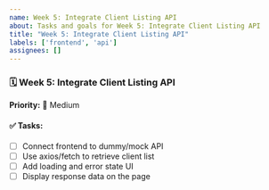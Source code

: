 ```yaml
---
name: Week 5: Integrate Client Listing API
about: Tasks and goals for Week 5: Integrate Client Listing API
title: "Week 5: Integrate Client Listing API"
labels: ['frontend', 'api']
assignees: []
---
```


### 🗓️ Week 5: Integrate Client Listing API

**Priority:** 📌 Medium

#### ✅ Tasks:
- [ ] Connect frontend to dummy/mock API
- [ ] Use axios/fetch to retrieve client list
- [ ] Add loading and error state UI
- [ ] Display response data on the page
